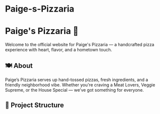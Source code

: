 # Paige-s-Pizzaria
# Paige's Pizzaria 🍕

Welcome to the official website for Paige's Pizzaria — a handcrafted pizza experience with heart, flavor, and a hometown touch.

## 🍽 About

Paige’s Pizzaria serves up hand-tossed pizzas, fresh ingredients, and a friendly neighborhood vibe. Whether you're craving a Meat Lovers, Veggie Supreme, or the House Special — we’ve got something for everyone.

## 📁 Project Structure

